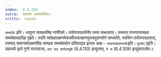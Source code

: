 ```yaml
---
index:  3.3.152
sutra:  उताप्योः समर्थयोर्लिङ्।
vritti:  nyasa
---
```


`समर्थयोः` इति। धातुना सामथ्र्यमिह नाश्रीयते। तयोरुपपदत्वेनैव तस्य लब्धत्वात्। तस्मात् परस्परसामथ्र्य समर्थशाब्दादिह गृह्रते। तदपि व्यपेक्षालक्षणमेकार्थीभावलक्षणमुभयमुताप्योर्न सम्भवति; पर्यायेण तयोरुपपदत्वात्, तस्मात् समानार्थलक्षणमिह सामथ्र्य समर्थशब्देन प्रतिपाद्यत इत्यत आह-- `समानार्थत्वमनयोः`इति। `कुर्यात्` एइति। उप्रत्यये कृते गुणो रपरत्वञ्च, `अत उत् सार्वधातुके` (6.4.110) इत्युत्त्वम्, `ये च` (6.4.109) इत्युकारलोपः॥
